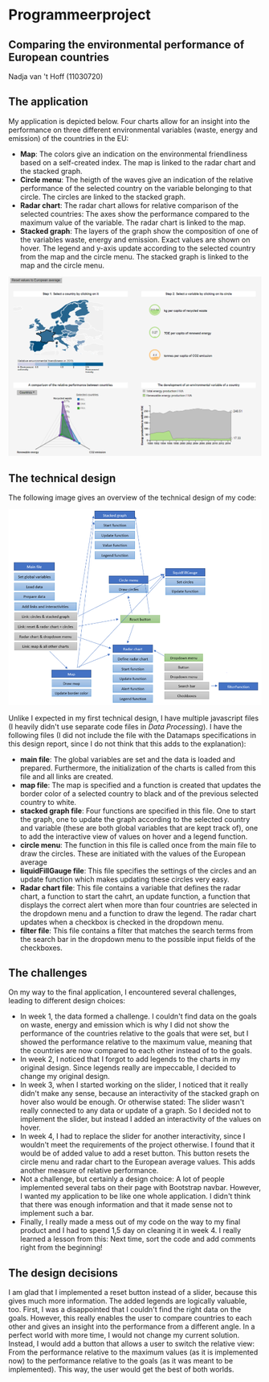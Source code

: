 # Programmeerproject
## Comparing the environmental performance of European countries

Nadja van 't Hoff (11030720)

## The application
My application is depicted below. Four charts allow for an insight into the performance on three different environmental variables (waste, energy and emission) of the countries in the EU:

* **Map**: The colors give an indication on the environmental friendliness based on a self-created index. The map is linked to the radar chart and the stacked graph.
* **Circle menu**: The heigth of the waves give an indication of the relative performance of the selected country on the variable belonging to that circle. The circles are linked to the stacked graph.
* **Radar chart**: The radar chart allows for relative comparison of the selected countries: The axes show the performance compared to the maximum value of the variable. The radar chart is linked to the map.
* **Stacked graph**: The layers of the graph show the composition of one of the variables waste, energy and emission. Exact values are shown on hover. The legend and y-axis update according to the selected country from the map and the circle menu. The stacked graph is linked to the map and the circle menu.

![image of application](/doc/application.PNG)

## The technical design

The following image gives an overview of the technical design of my code:

![image of technical design](/doc/diagramFinal.PNG)

Unlike I expected in my first technical design, I have multiple javascript files (I heavily didn't use separate code files in *Data Processing*). I have the following files (I did not include the file with the Datamaps specifications in this design report, since I do not think that this adds to the explanation):
* **main file**: The global variables are set and the data is loaded and prepared. Furthermore, the initialization of the charts is called from this file and all links are created.
* **map file**: The map is specified and a function is created that updates the border color of a selected country to black and of the previous selected country to white.
* **stacked graph file**: Four functions are specified in this file. One to start the graph, one to update the graph according to the selected country and variable (these are both global variables that are kept track of), one to add the interactive view of values on hover and a legend function.
* **circle menu**: The function in this file is called once from the main file to draw the circles. These are initiated with the values of the European average
* **liquidFillGauge file**: This file specifies the settings of the circles and an update function which makes updating these circles very easy.
* **Radar chart file**: This file contains a variable that defines the radar chart, a function to start the cahrt, an update function, a function that displays the correct alert when more than four countries are selected in the dropdown menu and a function to draw the legend. The radar chart updates when a checkbox is checked in the dropdown menu.
* **filter file**: This file contains a filter that matches the search terms from the search bar in the dropdown menu to the possible input fields of the checkboxes.

## The challenges

On my way to the final application, I encountered several challenges, leading to different design choices:

* In week 1, the data formed a challenge. I couldn't find data on the goals on waste, energy and emission which is why I did not show the performance of the countries relative to the goals that were set, but I showed the performance relative to the maximum value, meaning that the countries are now compared to each other instead of to the goals.
* In week 2, I noticed that I forgot to add legends to the charts in my original design. Since legends really are impeccable, I decided to change my original design.
* In week 3, when I started working on the slider, I noticed that it really didn't make any sense, because an interactivity of the stacked graph on hover also would be enough. Or otherwise stated: The slider wasn't really connected to any data or update of a graph. So I decided not to implement the slider, but instead I added an interactivity of the values on hover.
* In week 4, I had to replace the slider for another interactivity, since I wouldn't meet the requirements of the project otherwise. I found that it would be of added value to add a reset button. This button resets the circle menu and radar chart to the European average values. This adds another measure of relative performance.
* Not a challenge, but certainly a design choice: A lot of people implemented several tabs on their page with Bootstrap navbar. However, I wanted my application to be like one whole application. I didn't think that there was enough information and that it made sense not to implement such a bar.
* Finally, I really made a mess out of my code on the way to my final product and I had to spend 1,5 day on cleaning it in week 4. I really learned a lesson from this: Next time, sort the code and add comments right from the beginning!

## The design decisions

I am glad that I implemented a reset button instead of a slider, because this gives much more information. The added legends are logically valuable, too. First, I was a disappointed that I couldn't find the right data on the goals. However, this really enables the user to compare countries to each other and gives an insight into the performance from a different angle. In a perfect world with more time, I would not change my current solution. Instead, I would add a button that allows a user to switch the relative view: From the performance relative to the maximum values (as it is implemented now) to the performance relative to the goals (as it was meant to be implemented). This way, the user would get the best of both worlds. 

